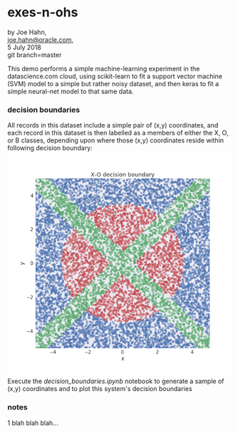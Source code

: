 # exes-n-ohs

by Joe Hahn,<br />
joe.hahn@oracle.com,<br />
5 July 2018<br />
git branch=master

This demo performs a simple machine-learning experiment in the datascience.com
cloud, using scikit-learn to fit a support vector machine (SVM) model
to a simple but rather noisy dataset, and then keras to fit a simple neural-net model
to that same data.

### decision boundaries

All records in this dataset include a simple pair of (x,y) coordinates, and each record
in this dataset is then labelled as a members of either the X, O, or B classes, depending
upon where those (x,y) coordinates reside within following decision boundary:
![](figs/decision_boundary.png)
Execute the _decision_boundaries.ipynb_ notebook to generate a sample of (x,y) coordinates
and to plot this system's decision boundaries



### notes

1 blah blah blah...


